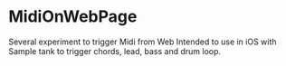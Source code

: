 # MidiOnWebPage
Several experiment to trigger Midi from Web
Intended to use in iOS with Sample tank to trigger chords, lead, bass and drum loop.

